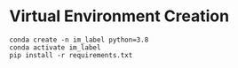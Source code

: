 # Virtual Environment Creation

```
conda create -n im_label python=3.8
conda activate im_label
pip install -r requirements.txt
```